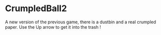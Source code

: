 # CrumpledBall2
A new version of the previous game, there is a dustbin and a real crumpled paper. Use the Up arrow to get it into the trash !
